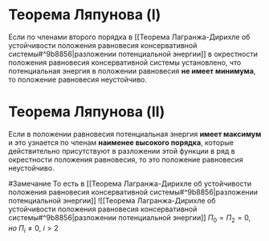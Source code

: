 # Теорема Ляпунова (I)
Если по членами второго порядка в [[Теорема  Лагранжа-Дирихле  об  устойчивости положения равновесия консервативной  системы#^9b8856|разложении потенциальной энергии]] в окрестности положения равновесия консервативной системы установлено, что потенциальная энергия в положении равновесия **не имеет минимума**, то положение равновесия неустойчиво.

# Теорема Ляпунова (II)
Если в положении равновесия потенциальная энергия **имеет максимум** и это узнается по членам **наименее высокого порядка**, которые действительно присутствуют в разложении этой функции в ряд в окрестности положения равновесия, то это положение равновесия неустойчиво.

#Замечание 
То есть в [[Теорема  Лагранжа-Дирихле  об  устойчивости положения равновесия консервативной  системы#^9b8856|разложении потенциальной энергии]] ![[Теорема  Лагранжа-Дирихле  об  устойчивости положения равновесия консервативной  системы#^9b8856|разложении потенциальной энергии]]
$П_0 = П_2 = 0, \quad но\ П_i \neq 0,\ i>2$
